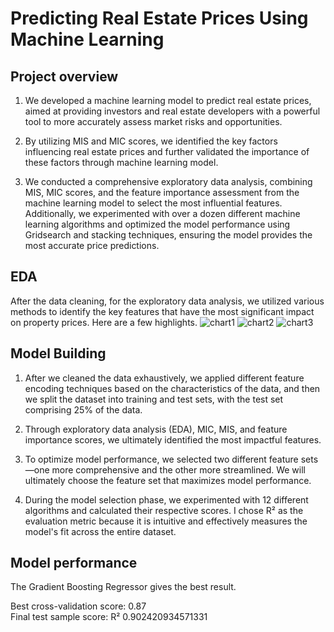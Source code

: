 # Predicting Real Estate Prices Using Machine Learning

## Project overview

1. We developed a machine learning model to predict real estate prices, aimed at providing investors and real estate developers with a powerful tool to more accurately assess market risks and opportunities.

2. By utilizing MIS and MIC scores, we identified the key factors influencing real estate prices and further validated the importance of these factors through machine learning model.

3. We conducted a comprehensive exploratory data analysis, combining MIS, MIC scores, and the feature importance assessment from the machine learning model to select the most influential features. Additionally, we experimented with over a dozen different machine learning algorithms and optimized the model performance using Gridsearch and stacking techniques, ensuring the model provides the most accurate price predictions.

## EDA

After the data cleaning, for the exploratory data analysis, we utilized various methods to identify the key features that have the most significant impact on property prices. Here are a few highlights.
![chart1](https://github.com/user-attachments/assets/8eb53109-3598-497c-afe4-b5e8d82edc31)
![chart2](https://github.com/user-attachments/assets/b433e04d-b8c7-42f7-a1f0-036b6ceafaf1)
![chart3](https://github.com/user-attachments/assets/edef4661-1217-405b-bb29-3623a9b5cde8)

## Model Building

1. After we cleaned the data exhaustively, we applied different feature encoding techniques based on the characteristics of the data, and then we split the dataset into training and test sets, with the test set comprising 25% of the data.  

2. Through exploratory data analysis (EDA), MIC, MIS, and feature importance scores, we ultimately identified the most impactful features.

3. To optimize model performance, we selected two different feature sets—one more comprehensive and the other more streamlined. We will ultimately choose the feature set that maximizes model performance.

4. During the model selection phase, we experimented with 12 different algorithms and calculated their respective scores. I chose R² as the evaluation metric because it is intuitive and effectively measures the model's fit across the entire dataset.

## Model performance
The Gradient Boosting Regressor gives the best result.

Best cross-validation score: 0.87  
Final test sample score: R² 0.902420934571331







